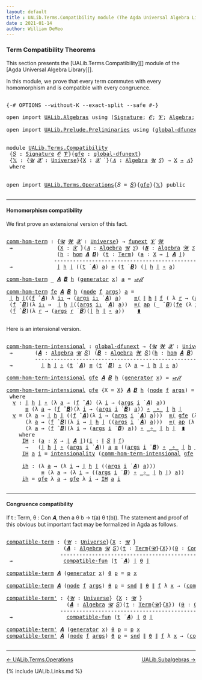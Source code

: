 ```yaml
---
layout: default
title : UALib.Terms.Compatibility module (The Agda Universal Algebra Library)
date : 2021-01-14
author: William DeMeo
---
```


### <a id="term-compatibility-theorems">Term Compatibility Theorems</a>

This section presents the [UALib.Terms.Compatibility][] module of the [Agda Universal Algebra Library][].

In this module, we prove that every term commutes with every homomorphism and is compatible with every congruence.

<pre class="Agda">

<a id="454" class="Symbol">{-#</a> <a id="458" class="Keyword">OPTIONS</a> <a id="466" class="Pragma">--without-K</a> <a id="478" class="Pragma">--exact-split</a> <a id="492" class="Pragma">--safe</a> <a id="499" class="Symbol">#-}</a>

<a id="504" class="Keyword">open</a> <a id="509" class="Keyword">import</a> <a id="516" href="UALib.Algebras.html" class="Module">UALib.Algebras</a> <a id="531" class="Keyword">using</a> <a id="537" class="Symbol">(</a><a id="538" href="UALib.Algebras.Signatures.html#1452" class="Function">Signature</a><a id="547" class="Symbol">;</a> <a id="549" href="universes.html#613" class="Generalizable">𝓞</a><a id="550" class="Symbol">;</a> <a id="552" href="universes.html#617" class="Generalizable">𝓥</a><a id="553" class="Symbol">;</a> <a id="555" href="UALib.Algebras.Algebras.html#811" class="Function">Algebra</a><a id="562" class="Symbol">;</a> <a id="564" href="UALib.Algebras.Algebras.html#3925" class="Function Operator">_↠_</a><a id="567" class="Symbol">)</a>

<a id="570" class="Keyword">open</a> <a id="575" class="Keyword">import</a> <a id="582" href="UALib.Prelude.Preliminaries.html" class="Module">UALib.Prelude.Preliminaries</a> <a id="610" class="Keyword">using</a> <a id="616" class="Symbol">(</a><a id="617" href="MGS-Subsingleton-Theorems.html#3468" class="Function">global-dfunext</a><a id="631" class="Symbol">;</a> <a id="633" href="universes.html#551" class="Postulate">Universe</a><a id="641" class="Symbol">;</a> <a id="643" href="universes.html#758" class="Function Operator">_̇</a><a id="645" class="Symbol">)</a>


<a id="649" class="Keyword">module</a> <a id="656" href="UALib.Terms.Compatibility.html" class="Module">UALib.Terms.Compatibility</a>
 <a id="683" class="Symbol">{</a><a id="684" href="UALib.Terms.Compatibility.html#684" class="Bound">𝑆</a> <a id="686" class="Symbol">:</a> <a id="688" href="UALib.Algebras.Signatures.html#1452" class="Function">Signature</a> <a id="698" href="universes.html#613" class="Generalizable">𝓞</a> <a id="700" href="universes.html#617" class="Generalizable">𝓥</a><a id="701" class="Symbol">}{</a><a id="703" href="UALib.Terms.Compatibility.html#703" class="Bound">gfe</a> <a id="707" class="Symbol">:</a> <a id="709" href="MGS-Subsingleton-Theorems.html#3468" class="Function">global-dfunext</a><a id="723" class="Symbol">}</a>
 <a id="726" class="Symbol">{</a><a id="727" href="UALib.Terms.Compatibility.html#727" class="Bound">𝕏</a> <a id="729" class="Symbol">:</a> <a id="731" class="Symbol">{</a><a id="732" href="UALib.Terms.Compatibility.html#732" class="Bound">𝓤</a> <a id="734" href="UALib.Terms.Compatibility.html#734" class="Bound">𝓧</a> <a id="736" class="Symbol">:</a> <a id="738" href="universes.html#551" class="Postulate">Universe</a><a id="746" class="Symbol">}{</a><a id="748" href="UALib.Terms.Compatibility.html#748" class="Bound">X</a> <a id="750" class="Symbol">:</a> <a id="752" href="UALib.Terms.Compatibility.html#734" class="Bound">𝓧</a> <a id="754" href="universes.html#758" class="Function Operator">̇</a> <a id="756" class="Symbol">}(</a><a id="758" href="UALib.Terms.Compatibility.html#758" class="Bound">𝑨</a> <a id="760" class="Symbol">:</a> <a id="762" href="UALib.Algebras.Algebras.html#811" class="Function">Algebra</a> <a id="770" href="UALib.Terms.Compatibility.html#732" class="Bound">𝓤</a> <a id="772" href="UALib.Terms.Compatibility.html#684" class="Bound">𝑆</a><a id="773" class="Symbol">)</a> <a id="775" class="Symbol">→</a> <a id="777" href="UALib.Terms.Compatibility.html#748" class="Bound">X</a> <a id="779" href="UALib.Algebras.Algebras.html#3925" class="Function Operator">↠</a> <a id="781" href="UALib.Terms.Compatibility.html#758" class="Bound">𝑨</a><a id="782" class="Symbol">}</a>
 <a id="785" class="Keyword">where</a>


<a id="793" class="Keyword">open</a> <a id="798" class="Keyword">import</a> <a id="805" href="UALib.Terms.Operations.html" class="Module">UALib.Terms.Operations</a><a id="827" class="Symbol">{</a><a id="828" class="Argument">𝑆</a> <a id="830" class="Symbol">=</a> <a id="832" href="UALib.Terms.Compatibility.html#684" class="Bound">𝑆</a><a id="833" class="Symbol">}{</a><a id="835" href="UALib.Terms.Compatibility.html#703" class="Bound">gfe</a><a id="838" class="Symbol">}{</a><a id="840" href="UALib.Terms.Compatibility.html#727" class="Bound">𝕏</a><a id="841" class="Symbol">}</a> <a id="843" class="Keyword">public</a>

</pre>

----------------------------------------------------------

#### <a id="homomorphism compatibility">Homomorphism compatibility</a>

We first prove an extensional version of this fact.

<pre class="Agda">

<a id="comm-hom-term"></a><a id="1062" href="UALib.Terms.Compatibility.html#1062" class="Function">comm-hom-term</a> <a id="1076" class="Symbol">:</a> <a id="1078" class="Symbol">{</a><a id="1079" href="UALib.Terms.Compatibility.html#1079" class="Bound">𝓤</a> <a id="1081" href="UALib.Terms.Compatibility.html#1081" class="Bound">𝓦</a> <a id="1083" href="UALib.Terms.Compatibility.html#1083" class="Bound">𝓧</a> <a id="1085" class="Symbol">:</a> <a id="1087" href="universes.html#551" class="Postulate">Universe</a><a id="1095" class="Symbol">}</a> <a id="1097" class="Symbol">→</a> <a id="1099" href="MGS-FunExt-from-Univalence.html#393" class="Function">funext</a> <a id="1106" href="UALib.Terms.Compatibility.html#700" class="Bound">𝓥</a> <a id="1108" href="UALib.Terms.Compatibility.html#1081" class="Bound">𝓦</a>
 <a id="1111" class="Symbol">→</a>              <a id="1126" class="Symbol">{</a><a id="1127" href="UALib.Terms.Compatibility.html#1127" class="Bound">X</a> <a id="1129" class="Symbol">:</a> <a id="1131" href="UALib.Terms.Compatibility.html#1083" class="Bound">𝓧</a> <a id="1133" href="universes.html#758" class="Function Operator">̇</a><a id="1134" class="Symbol">}(</a><a id="1136" href="UALib.Terms.Compatibility.html#1136" class="Bound">𝑨</a> <a id="1138" class="Symbol">:</a> <a id="1140" href="UALib.Algebras.Algebras.html#811" class="Function">Algebra</a> <a id="1148" href="UALib.Terms.Compatibility.html#1079" class="Bound">𝓤</a> <a id="1150" href="UALib.Terms.Compatibility.html#684" class="Bound">𝑆</a><a id="1151" class="Symbol">)</a> <a id="1153" class="Symbol">(</a><a id="1154" href="UALib.Terms.Compatibility.html#1154" class="Bound">𝑩</a> <a id="1156" class="Symbol">:</a> <a id="1158" href="UALib.Algebras.Algebras.html#811" class="Function">Algebra</a> <a id="1166" href="UALib.Terms.Compatibility.html#1081" class="Bound">𝓦</a> <a id="1168" href="UALib.Terms.Compatibility.html#684" class="Bound">𝑆</a><a id="1169" class="Symbol">)</a>
                <a id="1187" class="Symbol">(</a><a id="1188" href="UALib.Terms.Compatibility.html#1188" class="Bound">h</a> <a id="1190" class="Symbol">:</a> <a id="1192" href="UALib.Homomorphisms.Basic.html#2281" class="Function">hom</a> <a id="1196" href="UALib.Terms.Compatibility.html#1136" class="Bound">𝑨</a> <a id="1198" href="UALib.Terms.Compatibility.html#1154" class="Bound">𝑩</a><a id="1199" class="Symbol">)</a> <a id="1201" class="Symbol">(</a><a id="1202" href="UALib.Terms.Compatibility.html#1202" class="Bound">t</a> <a id="1204" class="Symbol">:</a> <a id="1206" href="UALib.Terms.Basic.html#1040" class="Datatype">Term</a><a id="1210" class="Symbol">)</a> <a id="1212" class="Symbol">(</a><a id="1213" href="UALib.Terms.Compatibility.html#1213" class="Bound">a</a> <a id="1215" class="Symbol">:</a> <a id="1217" href="UALib.Terms.Compatibility.html#1127" class="Bound">X</a> <a id="1219" class="Symbol">→</a> <a id="1221" href="UALib.Prelude.Preliminaries.html#10371" class="Function Operator">∣</a> <a id="1223" href="UALib.Terms.Compatibility.html#1136" class="Bound">𝑨</a> <a id="1225" href="UALib.Prelude.Preliminaries.html#10371" class="Function Operator">∣</a><a id="1226" class="Symbol">)</a>
               <a id="1243" class="Comment">------------------------------------------------------</a>
 <a id="1299" class="Symbol">→</a>              <a id="1314" href="UALib.Prelude.Preliminaries.html#10371" class="Function Operator">∣</a> <a id="1316" href="UALib.Terms.Compatibility.html#1188" class="Bound">h</a> <a id="1318" href="UALib.Prelude.Preliminaries.html#10371" class="Function Operator">∣</a> <a id="1320" class="Symbol">((</a><a id="1322" href="UALib.Terms.Compatibility.html#1202" class="Bound">t</a> <a id="1324" href="UALib.Terms.Operations.html#1383" class="Function Operator">̇</a> <a id="1326" href="UALib.Terms.Compatibility.html#1136" class="Bound">𝑨</a><a id="1327" class="Symbol">)</a> <a id="1329" href="UALib.Terms.Compatibility.html#1213" class="Bound">a</a><a id="1330" class="Symbol">)</a> <a id="1332" href="UALib.Prelude.Preliminaries.html#5654" class="Datatype Operator">≡</a> <a id="1334" class="Symbol">(</a><a id="1335" href="UALib.Terms.Compatibility.html#1202" class="Bound">t</a> <a id="1337" href="UALib.Terms.Operations.html#1383" class="Function Operator">̇</a> <a id="1339" href="UALib.Terms.Compatibility.html#1154" class="Bound">𝑩</a><a id="1340" class="Symbol">)</a> <a id="1342" class="Symbol">(</a><a id="1343" href="UALib.Prelude.Preliminaries.html#10371" class="Function Operator">∣</a> <a id="1345" href="UALib.Terms.Compatibility.html#1188" class="Bound">h</a> <a id="1347" href="UALib.Prelude.Preliminaries.html#10371" class="Function Operator">∣</a> <a id="1349" href="MGS-MLTT.html#3813" class="Function Operator">∘</a> <a id="1351" href="UALib.Terms.Compatibility.html#1213" class="Bound">a</a><a id="1352" class="Symbol">)</a>

<a id="1355" href="UALib.Terms.Compatibility.html#1062" class="Function">comm-hom-term</a> <a id="1369" class="Symbol">_</a> <a id="1371" href="UALib.Terms.Compatibility.html#1371" class="Bound">𝑨</a> <a id="1373" href="UALib.Terms.Compatibility.html#1373" class="Bound">𝑩</a> <a id="1375" href="UALib.Terms.Compatibility.html#1375" class="Bound">h</a> <a id="1377" class="Symbol">(</a><a id="1378" href="UALib.Terms.Basic.html#1094" class="InductiveConstructor">generator</a> <a id="1388" href="UALib.Terms.Compatibility.html#1388" class="Bound">x</a><a id="1389" class="Symbol">)</a> <a id="1391" href="UALib.Terms.Compatibility.html#1391" class="Bound">a</a> <a id="1393" class="Symbol">=</a> <a id="1395" href="MGS-MLTT.html#4221" class="InductiveConstructor">𝓇ℯ𝒻𝓁</a>

<a id="1401" href="UALib.Terms.Compatibility.html#1062" class="Function">comm-hom-term</a> <a id="1415" href="UALib.Terms.Compatibility.html#1415" class="Bound">fe</a> <a id="1418" href="UALib.Terms.Compatibility.html#1418" class="Bound">𝑨</a> <a id="1420" href="UALib.Terms.Compatibility.html#1420" class="Bound">𝑩</a> <a id="1422" href="UALib.Terms.Compatibility.html#1422" class="Bound">h</a> <a id="1424" class="Symbol">(</a><a id="1425" href="UALib.Terms.Basic.html#1123" class="InductiveConstructor">node</a> <a id="1430" href="UALib.Terms.Compatibility.html#1430" class="Bound">f</a> <a id="1432" href="UALib.Terms.Compatibility.html#1432" class="Bound">args</a><a id="1436" class="Symbol">)</a> <a id="1438" href="UALib.Terms.Compatibility.html#1438" class="Bound">a</a> <a id="1440" class="Symbol">=</a>
 <a id="1443" href="UALib.Prelude.Preliminaries.html#10371" class="Function Operator">∣</a> <a id="1445" href="UALib.Terms.Compatibility.html#1422" class="Bound">h</a> <a id="1447" href="UALib.Prelude.Preliminaries.html#10371" class="Function Operator">∣</a><a id="1448" class="Symbol">((</a><a id="1450" href="UALib.Terms.Compatibility.html#1430" class="Bound">f</a> <a id="1452" href="UALib.Algebras.Algebras.html#3426" class="Function Operator">̂</a> <a id="1454" href="UALib.Terms.Compatibility.html#1418" class="Bound">𝑨</a><a id="1455" class="Symbol">)</a> <a id="1457" class="Symbol">λ</a> <a id="1459" href="UALib.Terms.Compatibility.html#1459" class="Bound">i₁</a> <a id="1462" class="Symbol">→</a> <a id="1464" class="Symbol">(</a><a id="1465" href="UALib.Terms.Compatibility.html#1432" class="Bound">args</a> <a id="1470" href="UALib.Terms.Compatibility.html#1459" class="Bound">i₁</a> <a id="1473" href="UALib.Terms.Operations.html#1383" class="Function Operator">̇</a> <a id="1475" href="UALib.Terms.Compatibility.html#1418" class="Bound">𝑨</a><a id="1476" class="Symbol">)</a> <a id="1478" href="UALib.Terms.Compatibility.html#1438" class="Bound">a</a><a id="1479" class="Symbol">)</a>    <a id="1484" href="MGS-MLTT.html#5997" class="Function Operator">≡⟨</a> <a id="1487" href="UALib.Prelude.Preliminaries.html#10452" class="Function Operator">∥</a> <a id="1489" href="UALib.Terms.Compatibility.html#1422" class="Bound">h</a> <a id="1491" href="UALib.Prelude.Preliminaries.html#10452" class="Function Operator">∥</a> <a id="1493" href="UALib.Terms.Compatibility.html#1430" class="Bound">f</a> <a id="1495" class="Symbol">(</a> <a id="1497" class="Symbol">λ</a> <a id="1499" href="UALib.Terms.Compatibility.html#1499" class="Bound">r</a> <a id="1501" class="Symbol">→</a> <a id="1503" class="Symbol">(</a><a id="1504" href="UALib.Terms.Compatibility.html#1432" class="Bound">args</a> <a id="1509" href="UALib.Terms.Compatibility.html#1499" class="Bound">r</a> <a id="1511" href="UALib.Terms.Operations.html#1383" class="Function Operator">̇</a> <a id="1513" href="UALib.Terms.Compatibility.html#1418" class="Bound">𝑨</a><a id="1514" class="Symbol">)</a> <a id="1516" href="UALib.Terms.Compatibility.html#1438" class="Bound">a</a> <a id="1518" class="Symbol">)</a> <a id="1520" href="MGS-MLTT.html#5997" class="Function Operator">⟩</a>
 <a id="1523" class="Symbol">(</a><a id="1524" href="UALib.Terms.Compatibility.html#1430" class="Bound">f</a> <a id="1526" href="UALib.Algebras.Algebras.html#3426" class="Function Operator">̂</a> <a id="1528" href="UALib.Terms.Compatibility.html#1420" class="Bound">𝑩</a><a id="1529" class="Symbol">)(λ</a> <a id="1533" href="UALib.Terms.Compatibility.html#1533" class="Bound">i₁</a> <a id="1536" class="Symbol">→</a>  <a id="1539" href="UALib.Prelude.Preliminaries.html#10371" class="Function Operator">∣</a> <a id="1541" href="UALib.Terms.Compatibility.html#1422" class="Bound">h</a> <a id="1543" href="UALib.Prelude.Preliminaries.html#10371" class="Function Operator">∣</a><a id="1544" class="Symbol">((</a><a id="1546" href="UALib.Terms.Compatibility.html#1432" class="Bound">args</a> <a id="1551" href="UALib.Terms.Compatibility.html#1533" class="Bound">i₁</a> <a id="1554" href="UALib.Terms.Operations.html#1383" class="Function Operator">̇</a> <a id="1556" href="UALib.Terms.Compatibility.html#1418" class="Bound">𝑨</a><a id="1557" class="Symbol">)</a> <a id="1559" href="UALib.Terms.Compatibility.html#1438" class="Bound">a</a><a id="1560" class="Symbol">))</a>  <a id="1564" href="MGS-MLTT.html#5997" class="Function Operator">≡⟨</a> <a id="1567" href="MGS-MLTT.html#6613" class="Function">ap</a> <a id="1570" class="Symbol">(_</a> <a id="1573" href="UALib.Algebras.Algebras.html#3426" class="Function Operator">̂</a> <a id="1575" href="UALib.Terms.Compatibility.html#1420" class="Bound">𝑩</a><a id="1576" class="Symbol">)(</a><a id="1578" href="UALib.Terms.Compatibility.html#1415" class="Bound">fe</a> <a id="1581" class="Symbol">(λ</a> <a id="1584" href="UALib.Terms.Compatibility.html#1584" class="Bound">i₁</a> <a id="1587" class="Symbol">→</a> <a id="1589" href="UALib.Terms.Compatibility.html#1062" class="Function">comm-hom-term</a> <a id="1603" href="UALib.Terms.Compatibility.html#1415" class="Bound">fe</a> <a id="1606" href="UALib.Terms.Compatibility.html#1418" class="Bound">𝑨</a> <a id="1608" href="UALib.Terms.Compatibility.html#1420" class="Bound">𝑩</a> <a id="1610" href="UALib.Terms.Compatibility.html#1422" class="Bound">h</a> <a id="1612" class="Symbol">(</a><a id="1613" href="UALib.Terms.Compatibility.html#1432" class="Bound">args</a> <a id="1618" href="UALib.Terms.Compatibility.html#1584" class="Bound">i₁</a><a id="1620" class="Symbol">)</a> <a id="1622" href="UALib.Terms.Compatibility.html#1438" class="Bound">a</a><a id="1623" class="Symbol">))</a><a id="1625" href="MGS-MLTT.html#5997" class="Function Operator">⟩</a>
 <a id="1628" class="Symbol">(</a><a id="1629" href="UALib.Terms.Compatibility.html#1430" class="Bound">f</a> <a id="1631" href="UALib.Algebras.Algebras.html#3426" class="Function Operator">̂</a> <a id="1633" href="UALib.Terms.Compatibility.html#1420" class="Bound">𝑩</a><a id="1634" class="Symbol">)(λ</a> <a id="1638" href="UALib.Terms.Compatibility.html#1638" class="Bound">r</a> <a id="1640" class="Symbol">→</a> <a id="1642" class="Symbol">(</a><a id="1643" href="UALib.Terms.Compatibility.html#1432" class="Bound">args</a> <a id="1648" href="UALib.Terms.Compatibility.html#1638" class="Bound">r</a> <a id="1650" href="UALib.Terms.Operations.html#1383" class="Function Operator">̇</a> <a id="1652" href="UALib.Terms.Compatibility.html#1420" class="Bound">𝑩</a><a id="1653" class="Symbol">)(</a><a id="1655" href="UALib.Prelude.Preliminaries.html#10371" class="Function Operator">∣</a> <a id="1657" href="UALib.Terms.Compatibility.html#1422" class="Bound">h</a> <a id="1659" href="UALib.Prelude.Preliminaries.html#10371" class="Function Operator">∣</a> <a id="1661" href="MGS-MLTT.html#3813" class="Function Operator">∘</a> <a id="1663" href="UALib.Terms.Compatibility.html#1438" class="Bound">a</a><a id="1664" class="Symbol">))</a>    <a id="1670" href="MGS-MLTT.html#6079" class="Function Operator">∎</a>

</pre>

Here is an intensional version.

<pre class="Agda">

<a id="comm-hom-term-intensional"></a><a id="1732" href="UALib.Terms.Compatibility.html#1732" class="Function">comm-hom-term-intensional</a> <a id="1758" class="Symbol">:</a> <a id="1760" href="MGS-Subsingleton-Theorems.html#3468" class="Function">global-dfunext</a> <a id="1775" class="Symbol">→</a> <a id="1777" class="Symbol">{</a><a id="1778" href="UALib.Terms.Compatibility.html#1778" class="Bound">𝓤</a> <a id="1780" href="UALib.Terms.Compatibility.html#1780" class="Bound">𝓦</a> <a id="1782" href="UALib.Terms.Compatibility.html#1782" class="Bound">𝓧</a> <a id="1784" class="Symbol">:</a> <a id="1786" href="universes.html#551" class="Postulate">Universe</a><a id="1794" class="Symbol">}{</a><a id="1796" href="UALib.Terms.Compatibility.html#1796" class="Bound">X</a> <a id="1798" class="Symbol">:</a> <a id="1800" href="UALib.Terms.Compatibility.html#1782" class="Bound">𝓧</a> <a id="1802" href="universes.html#758" class="Function Operator">̇</a><a id="1803" class="Symbol">}</a>
 <a id="1806" class="Symbol">→</a>       <a id="1814" class="Symbol">(</a><a id="1815" href="UALib.Terms.Compatibility.html#1815" class="Bound">𝑨</a> <a id="1817" class="Symbol">:</a> <a id="1819" href="UALib.Algebras.Algebras.html#811" class="Function">Algebra</a> <a id="1827" href="UALib.Terms.Compatibility.html#1778" class="Bound">𝓤</a> <a id="1829" href="UALib.Terms.Compatibility.html#684" class="Bound">𝑆</a><a id="1830" class="Symbol">)</a> <a id="1832" class="Symbol">(</a><a id="1833" href="UALib.Terms.Compatibility.html#1833" class="Bound">𝑩</a> <a id="1835" class="Symbol">:</a> <a id="1837" href="UALib.Algebras.Algebras.html#811" class="Function">Algebra</a> <a id="1845" href="UALib.Terms.Compatibility.html#1780" class="Bound">𝓦</a> <a id="1847" href="UALib.Terms.Compatibility.html#684" class="Bound">𝑆</a><a id="1848" class="Symbol">)(</a><a id="1850" href="UALib.Terms.Compatibility.html#1850" class="Bound">h</a> <a id="1852" class="Symbol">:</a> <a id="1854" href="UALib.Homomorphisms.Basic.html#2281" class="Function">hom</a> <a id="1858" href="UALib.Terms.Compatibility.html#1815" class="Bound">𝑨</a> <a id="1860" href="UALib.Terms.Compatibility.html#1833" class="Bound">𝑩</a><a id="1861" class="Symbol">)</a> <a id="1863" class="Symbol">(</a><a id="1864" href="UALib.Terms.Compatibility.html#1864" class="Bound">t</a> <a id="1866" class="Symbol">:</a> <a id="1868" href="UALib.Terms.Basic.html#1040" class="Datatype">Term</a><a id="1872" class="Symbol">)</a>
         <a id="1883" class="Comment">------------------------------------------------------------------</a>
 <a id="1951" class="Symbol">→</a>         <a id="1961" href="UALib.Prelude.Preliminaries.html#10371" class="Function Operator">∣</a> <a id="1963" href="UALib.Terms.Compatibility.html#1850" class="Bound">h</a> <a id="1965" href="UALib.Prelude.Preliminaries.html#10371" class="Function Operator">∣</a> <a id="1967" href="MGS-MLTT.html#3813" class="Function Operator">∘</a> <a id="1969" class="Symbol">(</a><a id="1970" href="UALib.Terms.Compatibility.html#1864" class="Bound">t</a> <a id="1972" href="UALib.Terms.Operations.html#1383" class="Function Operator">̇</a> <a id="1974" href="UALib.Terms.Compatibility.html#1815" class="Bound">𝑨</a><a id="1975" class="Symbol">)</a> <a id="1977" href="UALib.Prelude.Preliminaries.html#5654" class="Datatype Operator">≡</a> <a id="1979" class="Symbol">(</a><a id="1980" href="UALib.Terms.Compatibility.html#1864" class="Bound">t</a> <a id="1982" href="UALib.Terms.Operations.html#1383" class="Function Operator">̇</a> <a id="1984" href="UALib.Terms.Compatibility.html#1833" class="Bound">𝑩</a><a id="1985" class="Symbol">)</a> <a id="1987" href="MGS-MLTT.html#3813" class="Function Operator">∘</a> <a id="1989" class="Symbol">(λ</a> <a id="1992" href="UALib.Terms.Compatibility.html#1992" class="Bound">a</a> <a id="1994" class="Symbol">→</a> <a id="1996" href="UALib.Prelude.Preliminaries.html#10371" class="Function Operator">∣</a> <a id="1998" href="UALib.Terms.Compatibility.html#1850" class="Bound">h</a> <a id="2000" href="UALib.Prelude.Preliminaries.html#10371" class="Function Operator">∣</a> <a id="2002" href="MGS-MLTT.html#3813" class="Function Operator">∘</a> <a id="2004" href="UALib.Terms.Compatibility.html#1992" class="Bound">a</a><a id="2005" class="Symbol">)</a>

<a id="2008" href="UALib.Terms.Compatibility.html#1732" class="Function">comm-hom-term-intensional</a> <a id="2034" href="UALib.Terms.Compatibility.html#2034" class="Bound">gfe</a> <a id="2038" href="UALib.Terms.Compatibility.html#2038" class="Bound">𝑨</a> <a id="2040" href="UALib.Terms.Compatibility.html#2040" class="Bound">𝑩</a> <a id="2042" href="UALib.Terms.Compatibility.html#2042" class="Bound">h</a> <a id="2044" class="Symbol">(</a><a id="2045" href="UALib.Terms.Basic.html#1094" class="InductiveConstructor">generator</a> <a id="2055" href="UALib.Terms.Compatibility.html#2055" class="Bound">x</a><a id="2056" class="Symbol">)</a> <a id="2058" class="Symbol">=</a> <a id="2060" href="MGS-MLTT.html#4221" class="InductiveConstructor">𝓇ℯ𝒻𝓁</a>

<a id="2066" href="UALib.Terms.Compatibility.html#1732" class="Function">comm-hom-term-intensional</a> <a id="2092" href="UALib.Terms.Compatibility.html#2092" class="Bound">gfe</a> <a id="2096" class="Symbol">{</a><a id="2097" class="Argument">X</a> <a id="2099" class="Symbol">=</a> <a id="2101" href="UALib.Terms.Compatibility.html#2101" class="Bound">X</a><a id="2102" class="Symbol">}</a> <a id="2104" href="UALib.Terms.Compatibility.html#2104" class="Bound">𝑨</a> <a id="2106" href="UALib.Terms.Compatibility.html#2106" class="Bound">𝑩</a> <a id="2108" href="UALib.Terms.Compatibility.html#2108" class="Bound">h</a> <a id="2110" class="Symbol">(</a><a id="2111" href="UALib.Terms.Basic.html#1123" class="InductiveConstructor">node</a> <a id="2116" href="UALib.Terms.Compatibility.html#2116" class="Bound">f</a> <a id="2118" href="UALib.Terms.Compatibility.html#2118" class="Bound">args</a><a id="2122" class="Symbol">)</a> <a id="2124" class="Symbol">=</a> <a id="2126" href="UALib.Terms.Compatibility.html#2137" class="Function">γ</a>
 <a id="2129" class="Keyword">where</a>
  <a id="2137" href="UALib.Terms.Compatibility.html#2137" class="Function">γ</a> <a id="2139" class="Symbol">:</a> <a id="2141" href="UALib.Prelude.Preliminaries.html#10371" class="Function Operator">∣</a> <a id="2143" href="UALib.Terms.Compatibility.html#2108" class="Bound">h</a> <a id="2145" href="UALib.Prelude.Preliminaries.html#10371" class="Function Operator">∣</a> <a id="2147" href="MGS-MLTT.html#3813" class="Function Operator">∘</a> <a id="2149" class="Symbol">(λ</a> <a id="2152" href="UALib.Terms.Compatibility.html#2152" class="Bound">a</a> <a id="2154" class="Symbol">→</a> <a id="2156" class="Symbol">(</a><a id="2157" href="UALib.Terms.Compatibility.html#2116" class="Bound">f</a> <a id="2159" href="UALib.Algebras.Algebras.html#3426" class="Function Operator">̂</a> <a id="2161" href="UALib.Terms.Compatibility.html#2104" class="Bound">𝑨</a><a id="2162" class="Symbol">)</a> <a id="2164" class="Symbol">(λ</a> <a id="2167" href="UALib.Terms.Compatibility.html#2167" class="Bound">i</a> <a id="2169" class="Symbol">→</a> <a id="2171" class="Symbol">(</a><a id="2172" href="UALib.Terms.Compatibility.html#2118" class="Bound">args</a> <a id="2177" href="UALib.Terms.Compatibility.html#2167" class="Bound">i</a> <a id="2179" href="UALib.Terms.Operations.html#1383" class="Function Operator">̇</a> <a id="2181" href="UALib.Terms.Compatibility.html#2104" class="Bound">𝑨</a><a id="2182" class="Symbol">)</a> <a id="2184" href="UALib.Terms.Compatibility.html#2152" class="Bound">a</a><a id="2185" class="Symbol">))</a>
      <a id="2194" href="UALib.Prelude.Preliminaries.html#5654" class="Datatype Operator">≡</a> <a id="2196" class="Symbol">(λ</a> <a id="2199" href="UALib.Terms.Compatibility.html#2199" class="Bound">a</a> <a id="2201" class="Symbol">→</a> <a id="2203" class="Symbol">(</a><a id="2204" href="UALib.Terms.Compatibility.html#2116" class="Bound">f</a> <a id="2206" href="UALib.Algebras.Algebras.html#3426" class="Function Operator">̂</a> <a id="2208" href="UALib.Terms.Compatibility.html#2106" class="Bound">𝑩</a><a id="2209" class="Symbol">)(λ</a> <a id="2213" href="UALib.Terms.Compatibility.html#2213" class="Bound">i</a> <a id="2215" class="Symbol">→</a> <a id="2217" class="Symbol">(</a><a id="2218" href="UALib.Terms.Compatibility.html#2118" class="Bound">args</a> <a id="2223" href="UALib.Terms.Compatibility.html#2213" class="Bound">i</a> <a id="2225" href="UALib.Terms.Operations.html#1383" class="Function Operator">̇</a> <a id="2227" href="UALib.Terms.Compatibility.html#2106" class="Bound">𝑩</a><a id="2228" class="Symbol">)</a> <a id="2230" href="UALib.Terms.Compatibility.html#2199" class="Bound">a</a><a id="2231" class="Symbol">))</a> <a id="2234" href="MGS-MLTT.html#3813" class="Function Operator">∘</a> <a id="2236" href="MGS-MLTT.html#3813" class="Function Operator">_∘_</a> <a id="2240" href="UALib.Prelude.Preliminaries.html#10371" class="Function Operator">∣</a> <a id="2242" href="UALib.Terms.Compatibility.html#2108" class="Bound">h</a> <a id="2244" href="UALib.Prelude.Preliminaries.html#10371" class="Function Operator">∣</a>
  <a id="2248" href="UALib.Terms.Compatibility.html#2137" class="Function">γ</a> <a id="2250" class="Symbol">=</a> <a id="2252" class="Symbol">(λ</a> <a id="2255" href="UALib.Terms.Compatibility.html#2255" class="Bound">a</a> <a id="2257" class="Symbol">→</a> <a id="2259" href="UALib.Prelude.Preliminaries.html#10371" class="Function Operator">∣</a> <a id="2261" href="UALib.Terms.Compatibility.html#2108" class="Bound">h</a> <a id="2263" href="UALib.Prelude.Preliminaries.html#10371" class="Function Operator">∣</a> <a id="2265" class="Symbol">((</a><a id="2267" href="UALib.Terms.Compatibility.html#2116" class="Bound">f</a> <a id="2269" href="UALib.Algebras.Algebras.html#3426" class="Function Operator">̂</a> <a id="2271" href="UALib.Terms.Compatibility.html#2104" class="Bound">𝑨</a><a id="2272" class="Symbol">)(λ</a> <a id="2276" href="UALib.Terms.Compatibility.html#2276" class="Bound">i</a> <a id="2278" class="Symbol">→</a> <a id="2280" class="Symbol">(</a><a id="2281" href="UALib.Terms.Compatibility.html#2118" class="Bound">args</a> <a id="2286" href="UALib.Terms.Compatibility.html#2276" class="Bound">i</a> <a id="2288" href="UALib.Terms.Operations.html#1383" class="Function Operator">̇</a> <a id="2290" href="UALib.Terms.Compatibility.html#2104" class="Bound">𝑨</a><a id="2291" class="Symbol">)</a> <a id="2293" href="UALib.Terms.Compatibility.html#2255" class="Bound">a</a><a id="2294" class="Symbol">)))</a>  <a id="2299" href="MGS-MLTT.html#5997" class="Function Operator">≡⟨</a> <a id="2302" href="UALib.Terms.Compatibility.html#2092" class="Bound">gfe</a> <a id="2306" class="Symbol">(λ</a> <a id="2309" href="UALib.Terms.Compatibility.html#2309" class="Bound">a</a> <a id="2311" class="Symbol">→</a> <a id="2313" href="UALib.Prelude.Preliminaries.html#10452" class="Function Operator">∥</a> <a id="2315" href="UALib.Terms.Compatibility.html#2108" class="Bound">h</a> <a id="2317" href="UALib.Prelude.Preliminaries.html#10452" class="Function Operator">∥</a> <a id="2319" href="UALib.Terms.Compatibility.html#2116" class="Bound">f</a> <a id="2321" class="Symbol">(</a> <a id="2323" class="Symbol">λ</a> <a id="2325" href="UALib.Terms.Compatibility.html#2325" class="Bound">r</a> <a id="2327" class="Symbol">→</a> <a id="2329" class="Symbol">(</a><a id="2330" href="UALib.Terms.Compatibility.html#2118" class="Bound">args</a> <a id="2335" href="UALib.Terms.Compatibility.html#2325" class="Bound">r</a> <a id="2337" href="UALib.Terms.Operations.html#1383" class="Function Operator">̇</a> <a id="2339" href="UALib.Terms.Compatibility.html#2104" class="Bound">𝑨</a><a id="2340" class="Symbol">)</a> <a id="2342" href="UALib.Terms.Compatibility.html#2309" class="Bound">a</a> <a id="2344" class="Symbol">))</a> <a id="2347" href="MGS-MLTT.html#5997" class="Function Operator">⟩</a>
      <a id="2355" class="Symbol">(λ</a> <a id="2358" href="UALib.Terms.Compatibility.html#2358" class="Bound">a</a> <a id="2360" class="Symbol">→</a> <a id="2362" class="Symbol">(</a><a id="2363" href="UALib.Terms.Compatibility.html#2116" class="Bound">f</a> <a id="2365" href="UALib.Algebras.Algebras.html#3426" class="Function Operator">̂</a> <a id="2367" href="UALib.Terms.Compatibility.html#2106" class="Bound">𝑩</a><a id="2368" class="Symbol">)(λ</a> <a id="2372" href="UALib.Terms.Compatibility.html#2372" class="Bound">i</a> <a id="2374" class="Symbol">→</a> <a id="2376" href="UALib.Prelude.Preliminaries.html#10371" class="Function Operator">∣</a> <a id="2378" href="UALib.Terms.Compatibility.html#2108" class="Bound">h</a> <a id="2380" href="UALib.Prelude.Preliminaries.html#10371" class="Function Operator">∣</a> <a id="2382" class="Symbol">((</a><a id="2384" href="UALib.Terms.Compatibility.html#2118" class="Bound">args</a> <a id="2389" href="UALib.Terms.Compatibility.html#2372" class="Bound">i</a> <a id="2391" href="UALib.Terms.Operations.html#1383" class="Function Operator">̇</a> <a id="2393" href="UALib.Terms.Compatibility.html#2104" class="Bound">𝑨</a><a id="2394" class="Symbol">)</a> <a id="2396" href="UALib.Terms.Compatibility.html#2358" class="Bound">a</a><a id="2397" class="Symbol">)))</a>  <a id="2402" href="MGS-MLTT.html#5997" class="Function Operator">≡⟨</a> <a id="2405" href="MGS-MLTT.html#6613" class="Function">ap</a> <a id="2408" class="Symbol">(λ</a> <a id="2411" href="UALib.Terms.Compatibility.html#2411" class="Bound">-</a> <a id="2413" class="Symbol">→</a> <a id="2415" class="Symbol">(λ</a> <a id="2418" href="UALib.Terms.Compatibility.html#2418" class="Bound">a</a> <a id="2420" class="Symbol">→</a> <a id="2422" class="Symbol">(</a><a id="2423" href="UALib.Terms.Compatibility.html#2116" class="Bound">f</a> <a id="2425" href="UALib.Algebras.Algebras.html#3426" class="Function Operator">̂</a> <a id="2427" href="UALib.Terms.Compatibility.html#2106" class="Bound">𝑩</a><a id="2428" class="Symbol">)(</a><a id="2430" href="UALib.Terms.Compatibility.html#2411" class="Bound">-</a> <a id="2432" href="UALib.Terms.Compatibility.html#2418" class="Bound">a</a><a id="2433" class="Symbol">)))</a> <a id="2437" href="UALib.Terms.Compatibility.html#2700" class="Function">ih</a> <a id="2440" href="MGS-MLTT.html#5997" class="Function Operator">⟩</a>
      <a id="2448" class="Symbol">(λ</a> <a id="2451" href="UALib.Terms.Compatibility.html#2451" class="Bound">a</a> <a id="2453" class="Symbol">→</a> <a id="2455" class="Symbol">(</a><a id="2456" href="UALib.Terms.Compatibility.html#2116" class="Bound">f</a> <a id="2458" href="UALib.Algebras.Algebras.html#3426" class="Function Operator">̂</a> <a id="2460" href="UALib.Terms.Compatibility.html#2106" class="Bound">𝑩</a><a id="2461" class="Symbol">)(λ</a> <a id="2465" href="UALib.Terms.Compatibility.html#2465" class="Bound">i</a> <a id="2467" class="Symbol">→</a> <a id="2469" class="Symbol">(</a><a id="2470" href="UALib.Terms.Compatibility.html#2118" class="Bound">args</a> <a id="2475" href="UALib.Terms.Compatibility.html#2465" class="Bound">i</a> <a id="2477" href="UALib.Terms.Operations.html#1383" class="Function Operator">̇</a> <a id="2479" href="UALib.Terms.Compatibility.html#2106" class="Bound">𝑩</a><a id="2480" class="Symbol">)</a> <a id="2482" href="UALib.Terms.Compatibility.html#2451" class="Bound">a</a><a id="2483" class="Symbol">))</a> <a id="2486" href="MGS-MLTT.html#3813" class="Function Operator">∘</a> <a id="2488" href="MGS-MLTT.html#3813" class="Function Operator">_∘_</a> <a id="2492" href="UALib.Prelude.Preliminaries.html#10371" class="Function Operator">∣</a> <a id="2494" href="UALib.Terms.Compatibility.html#2108" class="Bound">h</a> <a id="2496" href="UALib.Prelude.Preliminaries.html#10371" class="Function Operator">∣</a>  <a id="2499" href="MGS-MLTT.html#6079" class="Function Operator">∎</a>
    <a id="2505" class="Keyword">where</a>
     <a id="2516" href="UALib.Terms.Compatibility.html#2516" class="Function">IH</a> <a id="2519" class="Symbol">:</a> <a id="2521" class="Symbol">(</a><a id="2522" href="UALib.Terms.Compatibility.html#2522" class="Bound">a</a> <a id="2524" class="Symbol">:</a> <a id="2526" href="UALib.Terms.Compatibility.html#2101" class="Bound">X</a> <a id="2528" class="Symbol">→</a> <a id="2530" href="UALib.Prelude.Preliminaries.html#10371" class="Function Operator">∣</a> <a id="2532" href="UALib.Terms.Compatibility.html#2104" class="Bound">𝑨</a> <a id="2534" href="UALib.Prelude.Preliminaries.html#10371" class="Function Operator">∣</a><a id="2535" class="Symbol">)(</a><a id="2537" href="UALib.Terms.Compatibility.html#2537" class="Bound">i</a> <a id="2539" class="Symbol">:</a> <a id="2541" href="UALib.Prelude.Preliminaries.html#10452" class="Function Operator">∥</a> <a id="2543" href="UALib.Terms.Compatibility.html#684" class="Bound">𝑆</a> <a id="2545" href="UALib.Prelude.Preliminaries.html#10452" class="Function Operator">∥</a> <a id="2547" href="UALib.Terms.Compatibility.html#2116" class="Bound">f</a><a id="2548" class="Symbol">)</a>
      <a id="2556" class="Symbol">→</a>   <a id="2560" class="Symbol">(</a><a id="2561" href="UALib.Prelude.Preliminaries.html#10371" class="Function Operator">∣</a> <a id="2563" href="UALib.Terms.Compatibility.html#2108" class="Bound">h</a> <a id="2565" href="UALib.Prelude.Preliminaries.html#10371" class="Function Operator">∣</a> <a id="2567" href="MGS-MLTT.html#3813" class="Function Operator">∘</a> <a id="2569" class="Symbol">(</a><a id="2570" href="UALib.Terms.Compatibility.html#2118" class="Bound">args</a> <a id="2575" href="UALib.Terms.Compatibility.html#2537" class="Bound">i</a> <a id="2577" href="UALib.Terms.Operations.html#1383" class="Function Operator">̇</a> <a id="2579" href="UALib.Terms.Compatibility.html#2104" class="Bound">𝑨</a><a id="2580" class="Symbol">))</a> <a id="2583" href="UALib.Terms.Compatibility.html#2522" class="Bound">a</a> <a id="2585" href="UALib.Prelude.Preliminaries.html#5654" class="Datatype Operator">≡</a> <a id="2587" class="Symbol">((</a><a id="2589" href="UALib.Terms.Compatibility.html#2118" class="Bound">args</a> <a id="2594" href="UALib.Terms.Compatibility.html#2537" class="Bound">i</a> <a id="2596" href="UALib.Terms.Operations.html#1383" class="Function Operator">̇</a> <a id="2598" href="UALib.Terms.Compatibility.html#2106" class="Bound">𝑩</a><a id="2599" class="Symbol">)</a> <a id="2601" href="MGS-MLTT.html#3813" class="Function Operator">∘</a> <a id="2603" href="MGS-MLTT.html#3813" class="Function Operator">_∘_</a> <a id="2607" href="UALib.Prelude.Preliminaries.html#10371" class="Function Operator">∣</a> <a id="2609" href="UALib.Terms.Compatibility.html#2108" class="Bound">h</a> <a id="2611" href="UALib.Prelude.Preliminaries.html#10371" class="Function Operator">∣</a><a id="2612" class="Symbol">)</a> <a id="2614" href="UALib.Terms.Compatibility.html#2522" class="Bound">a</a>
     <a id="2621" href="UALib.Terms.Compatibility.html#2516" class="Function">IH</a> <a id="2624" href="UALib.Terms.Compatibility.html#2624" class="Bound">a</a> <a id="2626" href="UALib.Terms.Compatibility.html#2626" class="Bound">i</a> <a id="2628" class="Symbol">=</a> <a id="2630" href="UALib.Prelude.Extensionality.html#3876" class="Function">intensionality</a> <a id="2645" class="Symbol">(</a><a id="2646" href="UALib.Terms.Compatibility.html#1732" class="Function">comm-hom-term-intensional</a> <a id="2672" href="UALib.Terms.Compatibility.html#2092" class="Bound">gfe</a> <a id="2676" href="UALib.Terms.Compatibility.html#2104" class="Bound">𝑨</a> <a id="2678" href="UALib.Terms.Compatibility.html#2106" class="Bound">𝑩</a> <a id="2680" href="UALib.Terms.Compatibility.html#2108" class="Bound">h</a> <a id="2682" class="Symbol">(</a><a id="2683" href="UALib.Terms.Compatibility.html#2118" class="Bound">args</a> <a id="2688" href="UALib.Terms.Compatibility.html#2626" class="Bound">i</a><a id="2689" class="Symbol">))</a> <a id="2692" href="UALib.Terms.Compatibility.html#2624" class="Bound">a</a>

     <a id="2700" href="UALib.Terms.Compatibility.html#2700" class="Function">ih</a> <a id="2703" class="Symbol">:</a> <a id="2705" class="Symbol">(λ</a> <a id="2708" href="UALib.Terms.Compatibility.html#2708" class="Bound">a</a> <a id="2710" class="Symbol">→</a> <a id="2712" class="Symbol">(λ</a> <a id="2715" href="UALib.Terms.Compatibility.html#2715" class="Bound">i</a> <a id="2717" class="Symbol">→</a> <a id="2719" href="UALib.Prelude.Preliminaries.html#10371" class="Function Operator">∣</a> <a id="2721" href="UALib.Terms.Compatibility.html#2108" class="Bound">h</a> <a id="2723" href="UALib.Prelude.Preliminaries.html#10371" class="Function Operator">∣</a> <a id="2725" class="Symbol">((</a><a id="2727" href="UALib.Terms.Compatibility.html#2118" class="Bound">args</a> <a id="2732" href="UALib.Terms.Compatibility.html#2715" class="Bound">i</a> <a id="2734" href="UALib.Terms.Operations.html#1383" class="Function Operator">̇</a> <a id="2736" href="UALib.Terms.Compatibility.html#2104" class="Bound">𝑨</a><a id="2737" class="Symbol">)</a> <a id="2739" href="UALib.Terms.Compatibility.html#2708" class="Bound">a</a><a id="2740" class="Symbol">)))</a>
           <a id="2755" href="UALib.Prelude.Preliminaries.html#5654" class="Datatype Operator">≡</a> <a id="2757" class="Symbol">(λ</a> <a id="2760" href="UALib.Terms.Compatibility.html#2760" class="Bound">a</a> <a id="2762" class="Symbol">→</a> <a id="2764" class="Symbol">(λ</a> <a id="2767" href="UALib.Terms.Compatibility.html#2767" class="Bound">i</a> <a id="2769" class="Symbol">→</a> <a id="2771" class="Symbol">((</a><a id="2773" href="UALib.Terms.Compatibility.html#2118" class="Bound">args</a> <a id="2778" href="UALib.Terms.Compatibility.html#2767" class="Bound">i</a> <a id="2780" href="UALib.Terms.Operations.html#1383" class="Function Operator">̇</a> <a id="2782" href="UALib.Terms.Compatibility.html#2106" class="Bound">𝑩</a><a id="2783" class="Symbol">)</a> <a id="2785" href="MGS-MLTT.html#3813" class="Function Operator">∘</a> <a id="2787" href="MGS-MLTT.html#3813" class="Function Operator">_∘_</a> <a id="2791" href="UALib.Prelude.Preliminaries.html#10371" class="Function Operator">∣</a> <a id="2793" href="UALib.Terms.Compatibility.html#2108" class="Bound">h</a> <a id="2795" href="UALib.Prelude.Preliminaries.html#10371" class="Function Operator">∣</a><a id="2796" class="Symbol">)</a> <a id="2798" href="UALib.Terms.Compatibility.html#2760" class="Bound">a</a><a id="2799" class="Symbol">))</a>
     <a id="2807" href="UALib.Terms.Compatibility.html#2700" class="Function">ih</a> <a id="2810" class="Symbol">=</a> <a id="2812" href="UALib.Terms.Compatibility.html#2092" class="Bound">gfe</a> <a id="2816" class="Symbol">λ</a> <a id="2818" href="UALib.Terms.Compatibility.html#2818" class="Bound">a</a> <a id="2820" class="Symbol">→</a> <a id="2822" href="UALib.Terms.Compatibility.html#2092" class="Bound">gfe</a> <a id="2826" class="Symbol">λ</a> <a id="2828" href="UALib.Terms.Compatibility.html#2828" class="Bound">i</a> <a id="2830" class="Symbol">→</a> <a id="2832" href="UALib.Terms.Compatibility.html#2516" class="Function">IH</a> <a id="2835" href="UALib.Terms.Compatibility.html#2818" class="Bound">a</a> <a id="2837" href="UALib.Terms.Compatibility.html#2828" class="Bound">i</a>

</pre>

--------------------------------------

#### <a id="congruence-compatibility">Congruence compatibility</a>

If t : Term, θ : Con 𝑨, then a θ b → t(a) θ t(b)). The statement and proof of this obvious but important fact may be formalized in Agda as follows.

<pre class="Agda">

<a id="compatible-term"></a><a id="3123" href="UALib.Terms.Compatibility.html#3123" class="Function">compatible-term</a> <a id="3139" class="Symbol">:</a> <a id="3141" class="Symbol">{</a><a id="3142" href="UALib.Terms.Compatibility.html#3142" class="Bound">𝓤</a> <a id="3144" class="Symbol">:</a> <a id="3146" href="universes.html#551" class="Postulate">Universe</a><a id="3154" class="Symbol">}{</a><a id="3156" href="UALib.Terms.Compatibility.html#3156" class="Bound">X</a> <a id="3158" class="Symbol">:</a> <a id="3160" href="UALib.Terms.Compatibility.html#3142" class="Bound">𝓤</a> <a id="3162" href="universes.html#758" class="Function Operator">̇</a><a id="3163" class="Symbol">}</a>
                  <a id="3183" class="Symbol">(</a><a id="3184" href="UALib.Terms.Compatibility.html#3184" class="Bound">𝑨</a> <a id="3186" class="Symbol">:</a> <a id="3188" href="UALib.Algebras.Algebras.html#811" class="Function">Algebra</a> <a id="3196" href="UALib.Terms.Compatibility.html#3142" class="Bound">𝓤</a> <a id="3198" href="UALib.Terms.Compatibility.html#684" class="Bound">𝑆</a><a id="3199" class="Symbol">)(</a><a id="3201" href="UALib.Terms.Compatibility.html#3201" class="Bound">t</a> <a id="3203" class="Symbol">:</a> <a id="3205" href="UALib.Terms.Basic.html#1040" class="Datatype">Term</a><a id="3209" class="Symbol">{</a><a id="3210" href="UALib.Terms.Compatibility.html#3142" class="Bound">𝓤</a><a id="3211" class="Symbol">}{</a><a id="3213" href="UALib.Terms.Compatibility.html#3156" class="Bound">X</a><a id="3214" class="Symbol">})(</a><a id="3217" href="UALib.Terms.Compatibility.html#3217" class="Bound">θ</a> <a id="3219" class="Symbol">:</a> <a id="3221" href="UALib.Relations.Congruences.html#719" class="Function">Con</a> <a id="3225" href="UALib.Terms.Compatibility.html#3184" class="Bound">𝑨</a><a id="3226" class="Symbol">)</a>
                 <a id="3245" class="Comment">------------------------------------------------</a>
 <a id="3295" class="Symbol">→</a>                <a id="3312" href="UALib.Relations.Quotients.html#5731" class="Function">compatible-fun</a> <a id="3327" class="Symbol">(</a><a id="3328" href="UALib.Terms.Compatibility.html#3201" class="Bound">t</a> <a id="3330" href="UALib.Terms.Operations.html#1383" class="Function Operator">̇</a> <a id="3332" href="UALib.Terms.Compatibility.html#3184" class="Bound">𝑨</a><a id="3333" class="Symbol">)</a> <a id="3335" href="UALib.Prelude.Preliminaries.html#10371" class="Function Operator">∣</a> <a id="3337" href="UALib.Terms.Compatibility.html#3217" class="Bound">θ</a> <a id="3339" href="UALib.Prelude.Preliminaries.html#10371" class="Function Operator">∣</a>

<a id="3342" href="UALib.Terms.Compatibility.html#3123" class="Function">compatible-term</a> <a id="3358" href="UALib.Terms.Compatibility.html#3358" class="Bound">𝑨</a> <a id="3360" class="Symbol">(</a><a id="3361" href="UALib.Terms.Basic.html#1094" class="InductiveConstructor">generator</a> <a id="3371" href="UALib.Terms.Compatibility.html#3371" class="Bound">x</a><a id="3372" class="Symbol">)</a> <a id="3374" href="UALib.Terms.Compatibility.html#3374" class="Bound">θ</a> <a id="3376" href="UALib.Terms.Compatibility.html#3376" class="Bound">p</a> <a id="3378" class="Symbol">=</a> <a id="3380" href="UALib.Terms.Compatibility.html#3376" class="Bound">p</a> <a id="3382" href="UALib.Terms.Compatibility.html#3371" class="Bound">x</a>

<a id="3385" href="UALib.Terms.Compatibility.html#3123" class="Function">compatible-term</a> <a id="3401" href="UALib.Terms.Compatibility.html#3401" class="Bound">𝑨</a> <a id="3403" class="Symbol">(</a><a id="3404" href="UALib.Terms.Basic.html#1123" class="InductiveConstructor">node</a> <a id="3409" href="UALib.Terms.Compatibility.html#3409" class="Bound">f</a> <a id="3411" href="UALib.Terms.Compatibility.html#3411" class="Bound">args</a><a id="3415" class="Symbol">)</a> <a id="3417" href="UALib.Terms.Compatibility.html#3417" class="Bound">θ</a> <a id="3419" href="UALib.Terms.Compatibility.html#3419" class="Bound">p</a> <a id="3421" class="Symbol">=</a> <a id="3423" href="UALib.Prelude.Preliminaries.html#10456" class="Function">snd</a> <a id="3427" href="UALib.Prelude.Preliminaries.html#10452" class="Function Operator">∥</a> <a id="3429" href="UALib.Terms.Compatibility.html#3417" class="Bound">θ</a> <a id="3431" href="UALib.Prelude.Preliminaries.html#10452" class="Function Operator">∥</a> <a id="3433" href="UALib.Terms.Compatibility.html#3409" class="Bound">f</a> <a id="3435" class="Symbol">λ</a> <a id="3437" href="UALib.Terms.Compatibility.html#3437" class="Bound">x</a> <a id="3439" class="Symbol">→</a> <a id="3441" class="Symbol">(</a><a id="3442" href="UALib.Terms.Compatibility.html#3123" class="Function">compatible-term</a> <a id="3458" href="UALib.Terms.Compatibility.html#3401" class="Bound">𝑨</a> <a id="3460" class="Symbol">(</a><a id="3461" href="UALib.Terms.Compatibility.html#3411" class="Bound">args</a> <a id="3466" href="UALib.Terms.Compatibility.html#3437" class="Bound">x</a><a id="3467" class="Symbol">)</a> <a id="3469" href="UALib.Terms.Compatibility.html#3417" class="Bound">θ</a><a id="3470" class="Symbol">)</a> <a id="3472" href="UALib.Terms.Compatibility.html#3419" class="Bound">p</a>

<a id="compatible-term&#39;"></a><a id="3475" href="UALib.Terms.Compatibility.html#3475" class="Function">compatible-term&#39;</a> <a id="3492" class="Symbol">:</a> <a id="3494" class="Symbol">{</a><a id="3495" href="UALib.Terms.Compatibility.html#3495" class="Bound">𝓤</a> <a id="3497" class="Symbol">:</a> <a id="3499" href="universes.html#551" class="Postulate">Universe</a><a id="3507" class="Symbol">}</a> <a id="3509" class="Symbol">{</a><a id="3510" href="UALib.Terms.Compatibility.html#3510" class="Bound">X</a> <a id="3512" class="Symbol">:</a> <a id="3514" href="UALib.Terms.Compatibility.html#3495" class="Bound">𝓤</a> <a id="3516" href="universes.html#758" class="Function Operator">̇</a><a id="3517" class="Symbol">}</a>
                   <a id="3538" class="Symbol">(</a><a id="3539" href="UALib.Terms.Compatibility.html#3539" class="Bound">𝑨</a> <a id="3541" class="Symbol">:</a> <a id="3543" href="UALib.Algebras.Algebras.html#811" class="Function">Algebra</a> <a id="3551" href="UALib.Terms.Compatibility.html#3495" class="Bound">𝓤</a> <a id="3553" href="UALib.Terms.Compatibility.html#684" class="Bound">𝑆</a><a id="3554" class="Symbol">)(</a><a id="3556" href="UALib.Terms.Compatibility.html#3556" class="Bound">t</a> <a id="3558" class="Symbol">:</a> <a id="3560" href="UALib.Terms.Basic.html#1040" class="Datatype">Term</a><a id="3564" class="Symbol">{</a><a id="3565" href="UALib.Terms.Compatibility.html#3495" class="Bound">𝓤</a><a id="3566" class="Symbol">}{</a><a id="3568" href="UALib.Terms.Compatibility.html#3510" class="Bound">X</a><a id="3569" class="Symbol">})</a> <a id="3572" class="Symbol">(</a><a id="3573" href="UALib.Terms.Compatibility.html#3573" class="Bound">θ</a> <a id="3575" class="Symbol">:</a> <a id="3577" href="UALib.Relations.Congruences.html#719" class="Function">Con</a> <a id="3581" href="UALib.Terms.Compatibility.html#3539" class="Bound">𝑨</a><a id="3582" class="Symbol">)</a>
                 <a id="3601" class="Comment">---------------------------------------------------</a>
 <a id="3654" class="Symbol">→</a>                 <a id="3672" href="UALib.Relations.Quotients.html#5731" class="Function">compatible-fun</a> <a id="3687" class="Symbol">(</a><a id="3688" href="UALib.Terms.Compatibility.html#3556" class="Bound">t</a> <a id="3690" href="UALib.Terms.Operations.html#1383" class="Function Operator">̇</a> <a id="3692" href="UALib.Terms.Compatibility.html#3539" class="Bound">𝑨</a><a id="3693" class="Symbol">)</a> <a id="3695" href="UALib.Prelude.Preliminaries.html#10371" class="Function Operator">∣</a> <a id="3697" href="UALib.Terms.Compatibility.html#3573" class="Bound">θ</a> <a id="3699" href="UALib.Prelude.Preliminaries.html#10371" class="Function Operator">∣</a>

<a id="3702" href="UALib.Terms.Compatibility.html#3475" class="Function">compatible-term&#39;</a> <a id="3719" href="UALib.Terms.Compatibility.html#3719" class="Bound">𝑨</a> <a id="3721" class="Symbol">(</a><a id="3722" href="UALib.Terms.Basic.html#1094" class="InductiveConstructor">generator</a> <a id="3732" href="UALib.Terms.Compatibility.html#3732" class="Bound">x</a><a id="3733" class="Symbol">)</a> <a id="3735" href="UALib.Terms.Compatibility.html#3735" class="Bound">θ</a> <a id="3737" href="UALib.Terms.Compatibility.html#3737" class="Bound">p</a> <a id="3739" class="Symbol">=</a> <a id="3741" href="UALib.Terms.Compatibility.html#3737" class="Bound">p</a> <a id="3743" href="UALib.Terms.Compatibility.html#3732" class="Bound">x</a>
<a id="3745" href="UALib.Terms.Compatibility.html#3475" class="Function">compatible-term&#39;</a> <a id="3762" href="UALib.Terms.Compatibility.html#3762" class="Bound">𝑨</a> <a id="3764" class="Symbol">(</a><a id="3765" href="UALib.Terms.Basic.html#1123" class="InductiveConstructor">node</a> <a id="3770" href="UALib.Terms.Compatibility.html#3770" class="Bound">f</a> <a id="3772" href="UALib.Terms.Compatibility.html#3772" class="Bound">args</a><a id="3776" class="Symbol">)</a> <a id="3778" href="UALib.Terms.Compatibility.html#3778" class="Bound">θ</a> <a id="3780" href="UALib.Terms.Compatibility.html#3780" class="Bound">p</a> <a id="3782" class="Symbol">=</a> <a id="3784" href="UALib.Prelude.Preliminaries.html#10456" class="Function">snd</a> <a id="3788" href="UALib.Prelude.Preliminaries.html#10452" class="Function Operator">∥</a> <a id="3790" href="UALib.Terms.Compatibility.html#3778" class="Bound">θ</a> <a id="3792" href="UALib.Prelude.Preliminaries.html#10452" class="Function Operator">∥</a> <a id="3794" href="UALib.Terms.Compatibility.html#3770" class="Bound">f</a> <a id="3796" class="Symbol">λ</a> <a id="3798" href="UALib.Terms.Compatibility.html#3798" class="Bound">x</a> <a id="3800" class="Symbol">→</a> <a id="3802" class="Symbol">(</a><a id="3803" href="UALib.Terms.Compatibility.html#3475" class="Function">compatible-term&#39;</a> <a id="3820" href="UALib.Terms.Compatibility.html#3762" class="Bound">𝑨</a> <a id="3822" class="Symbol">(</a><a id="3823" href="UALib.Terms.Compatibility.html#3772" class="Bound">args</a> <a id="3828" href="UALib.Terms.Compatibility.html#3798" class="Bound">x</a><a id="3829" class="Symbol">)</a> <a id="3831" href="UALib.Terms.Compatibility.html#3778" class="Bound">θ</a><a id="3832" class="Symbol">)</a> <a id="3834" href="UALib.Terms.Compatibility.html#3780" class="Bound">p</a>

</pre>

--------------------------------------

[← UALib.Terms.Operations](UALib.Terms.Operations.html)
<span style="float:right;">[UALib.Subalgebras →](UALib.Subalgebras.html)</span>

{% include UALib.Links.md %}
